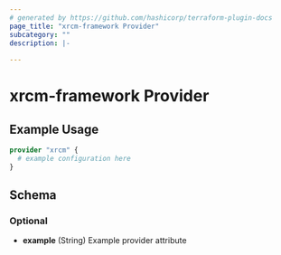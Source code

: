 ```yaml
---
# generated by https://github.com/hashicorp/terraform-plugin-docs
page_title: "xrcm-framework Provider"
subcategory: ""
description: |-
  
---
```


# xrcm-framework Provider



## Example Usage

```terraform
provider "xrcm" {
  # example configuration here
}
```

<!-- schema generated by tfplugindocs -->
## Schema

### Optional

- **example** (String) Example provider attribute
